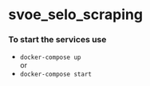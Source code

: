 # svoe_selo_scraping

### To start the services use
- `docker-compose up` \
or
- `docker-compose start`
